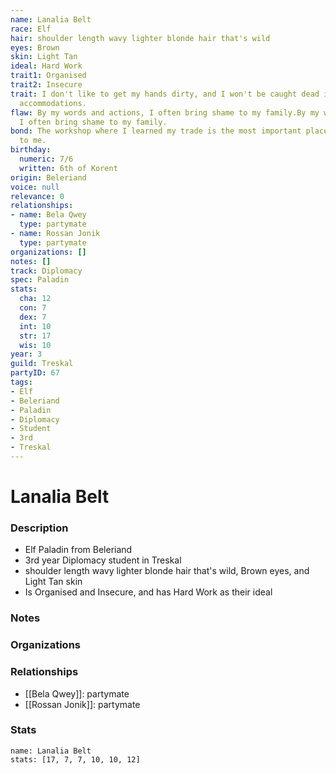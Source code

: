 ```yaml
---
name: Lanalia Belt
race: Elf
hair: shoulder length wavy lighter blonde hair that's wild
eyes: Brown
skin: Light Tan
ideal: Hard Work
trait1: Organised
trait2: Insecure
trait: I don't like to get my hands dirty, and I won't be caught dead in unsuitable
  accommodations.
flaw: By my words and actions, I often bring shame to my family.By my words and actions,
  I often bring shame to my family.
bond: The workshop where I learned my trade is the most important place in the world
  to me.
birthday:
  numeric: 7/6
  written: 6th of Korent
origin: Beleriand
voice: null
relevance: 0
relationships:
- name: Bela Qwey
  type: partymate
- name: Rossan Jonik
  type: partymate
organizations: []
notes: []
track: Diplomacy
spec: Paladin
stats:
  cha: 12
  con: 7
  dex: 7
  int: 10
  str: 17
  wis: 10
year: 3
guild: Treskal
partyID: 67
tags:
- Elf
- Beleriand
- Paladin
- Diplomacy
- Student
- 3rd
- Treskal
---
```

# Lanalia Belt
### Description
- Elf Paladin from Beleriand
- 3rd year Diplomacy student in Treskal
- shoulder length wavy lighter blonde hair that's wild, Brown eyes, and Light Tan skin
- Is Organised and Insecure, and has Hard Work as their ideal

### Notes

### Organizations

### Relationships
- [[Bela Qwey]]: partymate
- [[Rossan Jonik]]: partymate

### Stats
```statblock
name: Lanalia Belt
stats: [17, 7, 7, 10, 10, 12]
```